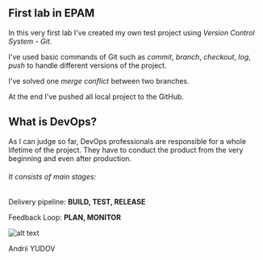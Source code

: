 ## **First lab in EPAM**
In this very first lab I've created my own test project using _Version Control System - Git_.

I've used basic commands of Git such as _commit_, _branch_, _checkout_, _log_, _push_ to handle different versions of the project.

I've solved one _merge conflict_ between two branches.

At the end I've pushed all local project to the GitHub.

## **What is DevOps?**
As I can judge so far, DevOps professionals are responsible for a whole lifetime of the project.
They have to conduct the product from the very beginning and even after production.

###### It consists of main stages:

Delivery pipeline: **BUILD, TEST, RELEASE**

Feedback Loop: **PLAN, MONITOR**


![alt text](https://media1.tenor.com/images/467d353f7e2d43563ce13fddbb213709/tenor.gif?itemid=12136175)

Andrii YUDOV